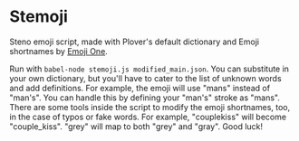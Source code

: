 # Stemoji

Steno emoji script, made with Plover's default dictionary and Emoji shortnames by [Emoji One](https://github.com/Ranks/emojione).

Run with `babel-node stemoji.js modified_main.json`. You can substitute in your own dictionary, but you'll have to cater to the list of unknown words and add definitions. For example, the emoji will use "mans" instead of "man's". You can handle this by defining your "man's" stroke as "mans". There are some tools inside the script to modify the emoji shortnames, too, in the case of typos or fake words. For example, "couplekiss" will become "couple_kiss". "grey" will map to both "grey" and "gray". Good luck!
